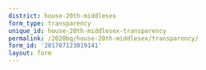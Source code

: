 ```yaml
---
district: house-20th-middlesex
form_type: transparency
unique_id: house-20th-middlesex-transparency
permalink: /2020bq/house-20th-middlesex/transparency/
form_id: '201707123019141'
layout: form
---
```

